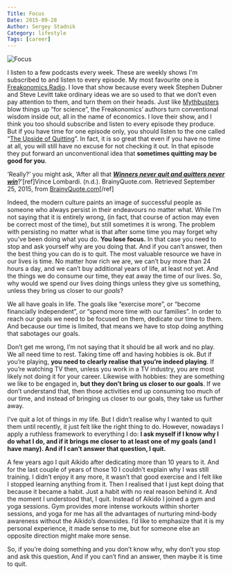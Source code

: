 ```yaml
---
Title: Focus
Date: 2015-09-28
Author: Sergey Stadnik
Category: lifestyle
Tags: [career]
---
```


![Focus]({filename}/images/focus_fotolia_83177710_s.jpg)

I listen to a few podcasts every week. These are weekly shows I'm subscribed to and listen to every episode. My most favourite one is [Freakonomics Radio]( http://freakonomics.com/radio/). I love that show because every week Stephen Dubner and Steve Levitt take ordinary ideas we are so used to that we don’t even pay attention to them, and turn them on their heads. Just like [Mythbusters]( http://www.discovery.com/tv-shows/mythbusters/) blow things up &ldquo;for science&rdquo;, the Freakonomics’ authors turn conventional wisdom inside out, all in the name of economics.
I love their show, and I think you too should subscribe and listen to every episode they produce. But if you have time for one episode only, you should listen to the one called &ldquo;[The Upside of Quitting]( http://freakonomics.com/2011/09/30/new-freakonomics-radio-podcast-the-upside-of-quitting/)&rdquo;. In fact, it is so great that even if you have no time at all, you will still have no excuse for not checking it out.
In that episode they put forward an unconventional idea that **sometimes quitting may be good for you**.
<!-- PELICAN_END_SUMMARY -->

&lsquo;Really?&rsquo; you might ask, &lsquo;After all that ***[Winners never quit and quitters never win](http://www.brainyquote.com/quotes/quotes/v/vincelomba122285.html)***?&rsquo;[ref]Vince Lombardi. (n.d.). BrainyQuote.com. Retrieved September 25, 2015, from [BrainyQuote.com](http://www.brainyquote.com/quotes/quotes/v/vincelomba122285.html)[/ref]

Indeed, the modern culture paints an image of successful people as someone who always persist in their endeavours no matter what. While I’m not saying that it is entirely wrong, (in fact, that course of action may even be correct most of the time), but still sometimes it is wrong.
The problem with persisting no matter what is that after some time you may forget why you’ve been doing what you do. **You lose focus.** In that case you need to stop and ask yourself why are you doing that. And if you can’t answer, then the best thing you can do is to quit.
The most valuable resource we have in our lives is time. No matter how rich we are, we can’t buy more than 24 hours a day, and we can’t buy additional years of life, at least not yet. And the things we do consume our time, they eat away the time of our lives. So, why would we spend our lives doing things unless they give us something, unless they bring us closer to our *goals*?

We all have goals in life. The goals like &ldquo;exercise more&rdquo;, or &ldquo;become financially independent&rdquo;, or &ldquo;spend more time with our families&rdquo;. In order to reach our goals we need to be focused on them, dedicate our time to them. And because our time is limited, that means we have to stop doing anything that sabotages our goals.

Don’t get me wrong, I’m not saying that it should be all work and no play. We all need time to rest. Taking time off and having hobbies is ok. But if you’re playing, **you need to clearly realise that you’re indeed playing**. If you’re watching TV then, unless you work in a TV industry, you are most likely not doing it for your career. Likewise with hobbies: they are something we like to be engaged in, **but they don’t bring us closer to our goals**. If we don’t understand that, then those activities end up consuming too much of our time, and instead of bringing us closer to our goals, they take us further away.

I’ve quit a lot of things in my life.  But I didn’t realise why I wanted to quit them until recently, it just felt like the right thing to do. However, nowadays I apply a ruthless framework to everything I do: **I ask myself if I know why I do what I do, and if it brings me closer to at least one of my goals (and  I have many). And if I can’t answer that question, I quit.**

A few years ago I quit Aikido after dedicating more than 10 years to it. And for the last couple of years of those 10 I couldn’t explain why I was still training. I didn’t enjoy it any more, it wasn’t that good exercise and I felt like I stopped learning anything from it. Then I realised that I just kept doing that because it became a habit. Just a habit with no real reason behind it. And the moment I understood that, I quit. Instead of Aikido I joined a gym and yoga sessions. Gym provides more intense workouts within shorter sessions, and yoga for me has all the advantages of nurturing mind-body awareness without the Aikido’s downsides. I’d like to emphasize that it is my personal experience, it made sense to me, but for someone  else an opposite direction might make more sense.

So, if you’re doing something and you don’t know why, why don’t you stop and ask this question, And if you can’t find an answer, then maybe it is time to quit.
